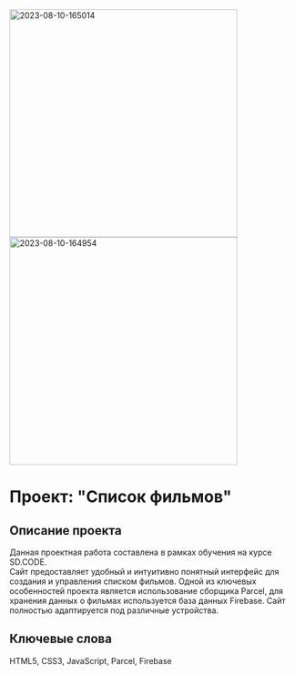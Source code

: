 <div>
  <img src="https://i.ibb.co/FD9Z0Pc/2023-09-17-003626.png" alt="2023-08-10-165014" border="0" width="400"></a>
  <img src="https://i.ibb.co/WPfCJGL/2023-09-17-003626.png" alt="2023-08-10-164954" border="0" width="400"></a>
</div>

<h1>Проект: "Список фильмов"</h1>
<h2>Описание проекта</h2>
Данная проектная работа составлена в рамках обучения на курсе SD.CODE.  
<br>
Сайт предоставляет удобный и интуитивно понятный интерфейс для создания и управления списком фильмов. 
Одной из ключевых особенностей проекта является использование сборщика Parcel, для хранения данных о фильмах используется база данных Firebase. 
Сайт полностью адаптируется под различные устройства.
<h2>Ключевые слова</h2>
HTML5, CSS3, JavaScript, Parcel, Firebase
